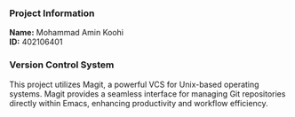 ### Project Information

**Name:** Mohammad Amin Koohi  
**ID:** 402106401

### Version Control System

This project utilizes Magit, a powerful VCS for Unix-based operating systems. Magit provides a seamless interface for managing Git repositories directly within Emacs, enhancing productivity and workflow efficiency.
